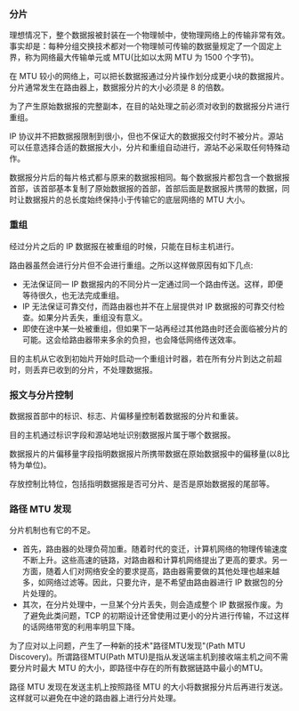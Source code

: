 
### 分片

理想情况下，整个数据报被封装在一个物理帧中，使物理网络上的传输非常有效。事实却是：每种分组交换技术都对一个物理帧可传输的数据量规定了一个固定上界，称为网络最大传输单元或 MTU(比如以太网 MTU 为 1500 个字节)。

在 MTU 较小的网络上，可以把长数据报通过分片操作划分成更小块的数据报片。分片通常发生在路由器上，数据报分片的大小必须是 8 的倍数。

为了产生原始数据报的完整副本，在目的站处理之前必须对收到的数据报分片进行重组。

IP 协议并不把数据报限制到很小，但也不保证大的数据报交付时不被分片。源站可以任意选择合适的数据报大小，分片和重组自动进行，源站不必采取任何特殊动作。

数据报分片后的每片格式都与原来的数据报相同。每个数据报片都包含一个数据报首部，该首部基本复制了原始数据报的首部，首部后面是数据报片携带的数据，同时让数据报片的总长度始终保持小于传输它的底层网络的 MTU 大小。


### 重组

经过分片之后的 IP 数据报在被重组的时候，只能在目标主机进行。

路由器虽然会进行分片但不会进行重组。之所以这样做原因有如下几点:
* 无法保证同一 IP 数据报内的不同分片一定通过同一个路由传送。这样，即便等待很久，也无法完成重组。
* IP 无法保证可靠交付，而路由器也并不在上层提供对 IP 数据报的可靠交付检查。如果分片丢失，重组没有意义。
* 即使在途中某一处被重组，但如果下一站再经过其他路由时还会面临被分片的可能。这会给路由器带来多余的负担，也会降低网络传送效率。

目的主机从它收到初始片开始时启动一个重组计时器，若在所有分片到达之前超时，则丢弃已收到的分片，不处理数据报。


### 报文与分片控制

数据报首部中的标识、标志、片偏移量控制着数据报的分片和重装。

目的主机通过标识字段和源站地址识别数据报片属于哪个数据报。

数据报片的片偏移量字段指明数据报片所携带数据在原始数据报中的偏移量(以8比特为单位)。

存放控制比特位，包括指明数据报是否可分片、是否是原始数据报的尾部等。


### 路径 MTU 发现

分片机制也有它的不足。
* 首先，路由器的处理负荷加重。随着时代的变迁，计算机网络的物理传输速度不断上升。这些高速的链路，对路由器和计算机网络提出了更高的要求。另一方面，随着人们对网络安全的要求提高，路由器需要做的其他处理也越来越多，如网络过滤等。因此，只要允许，是不希望由路由器进行 IP 数据包的分片处理的。
* 其次，在分片处理中，一旦某个分片丢失，则会造成整个 IP 数据报作废。为了避免此类问题，TCP 的初期设计还曾使用过更小的分片进行传输，不过这样的话网络带宽的利用率明显下降。

为了应对以上问题，产生了一种新的技术"路径MTU发现"(Path MTU Discovery)。所谓路径MTU(Path MTU)是指从发送端主机到接收端主机之间不需要分片时最大 MTU 的大小，即路径中存在的所有数据链路中最小的MTU。

路径 MTU 发现在发送主机上按照路径 MTU 的大小将数据报分片后再进行发送。这样就可以避免在中途的路由器上进行分片处理。
